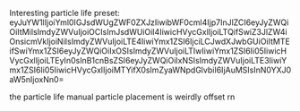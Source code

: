 Interesting particle life preset: eyJuYW1lIjoiYml0IGJsdWUgZWF0ZXJzIiwibWF0cml4Ijp7InJlZCI6eyJyZWQiOiItMiIsImdyZWVuIjoiOCIsImJsdWUiOiI4IiwicHVycGxlIjoiLTQifSwiZ3JlZW4iOnsicmVkIjoiNiIsImdyZWVuIjoiLTE4IiwiYmx1ZSI6IjciLCJwdXJwbGUiOiItMTEifSwiYmx1ZSI6eyJyZWQiOiIxOSIsImdyZWVuIjoiLTIwIiwiYmx1ZSI6Ii05IiwicHVycGxlIjoiLTEyIn0sInB1cnBsZSI6eyJyZWQiOiIxNSIsImdyZWVuIjoiLTE3IiwiYmx1ZSI6Ii05IiwicHVycGxlIjoiMTYifX0sImZyaWNpdGlvbiI6IjAuMSIsInN0YXJ0aW5nIjoxNn0=

the particle life manual particle placement is weirdly offset rn
